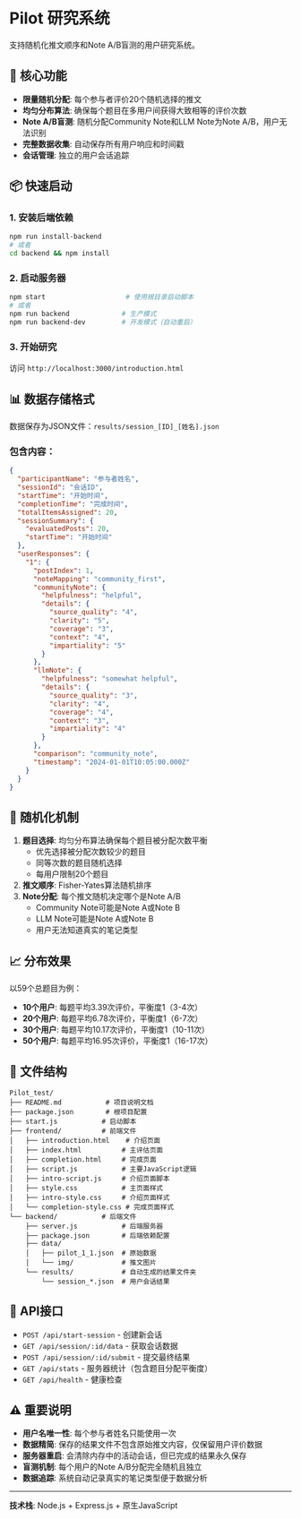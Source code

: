 # Pilot 研究系统

支持随机化推文顺序和Note A/B盲测的用户研究系统。

## 🚀 核心功能

- **限量随机分配**: 每个参与者评价20个随机选择的推文
- **均匀分布算法**: 确保每个题目在多用户间获得大致相等的评价次数
- **Note A/B盲测**: 随机分配Community Note和LLM Note为Note A/B，用户无法识别
- **完整数据收集**: 自动保存所有用户响应和时间戳
- **会话管理**: 独立的用户会话追踪

## 📦 快速启动

### 1. 安装后端依赖
```bash
npm run install-backend
# 或者
cd backend && npm install
```

### 2. 启动服务器
```bash
npm start                    # 使用根目录启动脚本
# 或者
npm run backend             # 生产模式
npm run backend-dev         # 开发模式（自动重启）
```

### 3. 开始研究
访问 `http://localhost:3000/introduction.html`

## 📊 数据存储格式

数据保存为JSON文件：`results/session_[ID]_[姓名].json`

### 包含内容：
```json
{
  "participantName": "参与者姓名",
  "sessionId": "会话ID",
  "startTime": "开始时间",
  "completionTime": "完成时间",
  "totalItemsAssigned": 20,
  "sessionSummary": {
    "evaluatedPosts": 20,
    "startTime": "开始时间"
  },
  "userResponses": {
    "1": {
      "postIndex": 1,
      "noteMapping": "community_first",
      "communityNote": {
        "helpfulness": "helpful",
        "details": {
          "source_quality": "4",
          "clarity": "5",
          "coverage": "3",
          "context": "4",
          "impartiality": "5"
        }
      },
      "llmNote": {
        "helpfulness": "somewhat helpful",
        "details": {
          "source_quality": "3",
          "clarity": "4",
          "coverage": "4",
          "context": "3",
          "impartiality": "4"
        }
      },
      "comparison": "community_note",
      "timestamp": "2024-01-01T10:05:00.000Z"
    }
  }
}
```

## 🎲 随机化机制

1. **题目选择**: 均匀分布算法确保每个题目被分配次数平衡
   - 优先选择被分配次数较少的题目
   - 同等次数的题目随机选择
   - 每用户限制20个题目
2. **推文顺序**: Fisher-Yates算法随机排序
3. **Note分配**: 每个推文随机决定哪个是Note A/B
   - Community Note可能是Note A或Note B  
   - LLM Note可能是Note A或Note B
   - 用户无法知道真实的笔记类型

## 📈 分布效果

以59个总题目为例：
- **10个用户**: 每题平均3.39次评价，平衡度1（3-4次）
- **20个用户**: 每题平均6.78次评价，平衡度1（6-7次）
- **30个用户**: 每题平均10.17次评价，平衡度1（10-11次）
- **50个用户**: 每题平均16.95次评价，平衡度1（16-17次）

## 📁 文件结构

```
Pilot_test/
├── README.md           # 项目说明文档
├── package.json        # 根项目配置
├── start.js           # 启动脚本
├── frontend/          # 前端文件
│   ├── introduction.html    # 介绍页面
│   ├── index.html          # 主评估页面  
│   ├── completion.html     # 完成页面
│   ├── script.js           # 主要JavaScript逻辑
│   ├── intro-script.js     # 介绍页面脚本
│   ├── style.css           # 主页面样式
│   ├── intro-style.css     # 介绍页面样式
│   └── completion-style.css # 完成页面样式
└── backend/           # 后端文件
    ├── server.js           # 后端服务器
    ├── package.json        # 后端依赖配置
    ├── data/
    │   ├── pilot_1_1.json  # 原始数据
    │   └── img/            # 推文图片
    └── results/            # 自动生成的结果文件夹
        └── session_*.json  # 用户会话结果
```

## 🔧 API接口

- `POST /api/start-session` - 创建新会话
- `GET /api/session/:id/data` - 获取会话数据
- `POST /api/session/:id/submit` - 提交最终结果
- `GET /api/stats` - 服务器统计（包含题目分配平衡度）
- `GET /api/health` - 健康检查

## ⚠️ 重要说明

- **用户名唯一性**: 每个参与者姓名只能使用一次
- **数据精简**: 保存的结果文件不包含原始推文内容，仅保留用户评价数据
- **服务器重启**: 会清除内存中的活动会话，但已完成的结果永久保存
- **盲测机制**: 每个用户的Note A/B分配完全随机且独立
- **数据追踪**: 系统自动记录真实的笔记类型便于数据分析

---

**技术栈**: Node.js + Express.js + 原生JavaScript